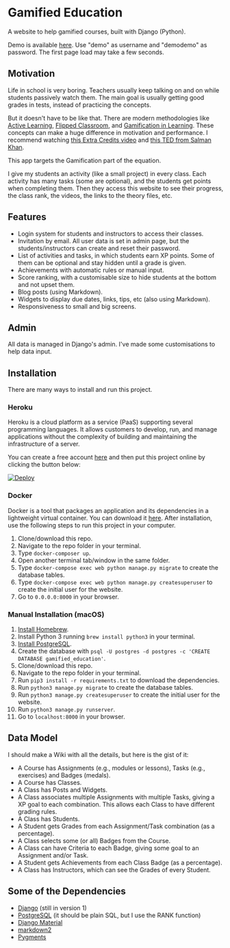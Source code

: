 # Gamified Education

A website to help gamified courses, built with Django (Python).

Demo is available [here](https://gamified-education.herokuapp.com/). Use "demo" as username and "demodemo" as password. The first page load may take a few seconds.


## Motivation

Life in school is very boring. Teachers usually keep talking on and on while students passively watch them. The main goal is usually getting good grades in tests, instead of practicing the concepts.

But it doesn't have to be like that. There are modern methodologies like [Active Learning](https://en.wikipedia.org/wiki/Active_learning), [Flipped Classroom](https://en.wikipedia.org/wiki/Flipped_classroom), and [Gamification in Learning](https://en.wikipedia.org/wiki/Gamification_of_learning). These concepts can make a huge difference in motivation and performance. I recommend watching [this Extra Credits video](https://www.youtube.com/watch?v=MuDLw1zIc94) and [this TED from Salman Khan](https://www.ted.com/talks/sal_khan_let_s_use_video_to_reinvent_education).

This app targets the Gamification part of the equation.

I give my students an activity (like a small project) in every class. Each activity has many tasks (some are optional), and the students get points when completing them. Then they access this website to see their progress, the class rank, the videos, the links to the theory files, etc.


## Features

  - Login system for students and instructors to access their classes.
  - Invitation by email. All user data is set in admin page, but the students/instructors can create and reset their password.
  - List of activities and tasks, in which students earn XP points. Some of them can be optional and stay hidden until a grade is given.
  - Achievements with automatic rules or manual input.
  - Score ranking, with a customisable size to hide students at the bottom and not upset them.
  - Blog posts (using Markdown).
  - Widgets to display due dates, links, tips, etc (also using Markdown).
  - Responsiveness to small and big screens.
 

## Admin

All data is managed in Django's admin. I've made some customisations to help data input.


## Installation

There are many ways to install and run this project.


### Heroku

Heroku is a cloud platform as a service (PaaS) supporting several programming languages. It allows customers to develop, run, and manage applications without the complexity of building and maintaining the infrastructure of a server.

You can create a free account [here](https://signup.heroku.com) and then put this project online by clicking the button below:

[![Deploy](https://www.herokucdn.com/deploy/button.svg)](https://heroku.com/deploy)


### Docker

Docker is a tool that packages an application and its dependencies in a lightweight virtual container. You can download it [here](https://www.docker.com/products/docker-desktop). After installation, use the following steps to run this project in your computer.
  
  1. Clone/download this repo.
  2. Navigate to the repo folder in your terminal.
  3. Type `docker-composer up`.
  4. Open another terminal tab/window in the same folder.
  5. Type `docker-compose exec web python manage.py migrate` to create the database tables.
  6. Type `docker-compose exec web python manage.py createsuperuser` to create the initial user for the website.
  7. Go to `0.0.0.0:8000` in your browser.
  

### Manual Installation (macOS)

  1. [Install Homebrew](https://brew.sh/).
  2. Install Python 3 running `brew install python3` in your terminal.
  3. [Install PostgreSQL](https://www.elliotblackburn.com/installing-postgresql-on-macos-osx/).
  4. Create the database with `psql -U postgres -d postgres -c 'CREATE DATABASE gamified_education'`.
  5. Clone/download this repo.
  6. Navigate to the repo folder in your terminal.
  7. Run `pip3 install -r requirements.txt` to download the dependencies.
  8. Run `python3 manage.py migrate` to create the database tables.
  9. Run `python3 manage.py createsuperuser` to create the initial user for the website.
  10. Run `python3 manage.py runserver`.
  11. Go to `localhost:8000` in your browser.


## Data Model

I should make a Wiki with all the details, but here is the gist of it:

  - A Course has Assignments (e.g., modules or lessons), Tasks (e.g., exercises) and Badges (medals).
  - A Course has Classes.
  - A Class has Posts and Widgets.
  - A Class associates multiple Assignments with multiple Tasks, giving a XP goal to each combination. This allows each Class to have different grading rules.
  - A Class has Students.
  - A Student gets Grades from each Assignment/Task combination (as a percentage).
  - A Class selects some (or all) Badges from the Course.
  - A Class can have Criteria to each Badge, giving some goal to an Assignment and/or Task.
  - A Student gets Achievements from each Class Badge (as a percentage).
  - A Class has Instructors, which can see the Grades of every Student.
  

## Some of the Dependencies

  - [Django](https://github.com/django/django) (still in version 1)
  - [PostgreSQL](https://www.postgresql.org) (it should be plain SQL, but I use the RANK function)
  - [Django Material](https://github.com/viewflow/django-material)
  - [markdown2](https://github.com/trentm/python-markdown2)
  - [Pygments](https://github.com/pygments/pygments)
  